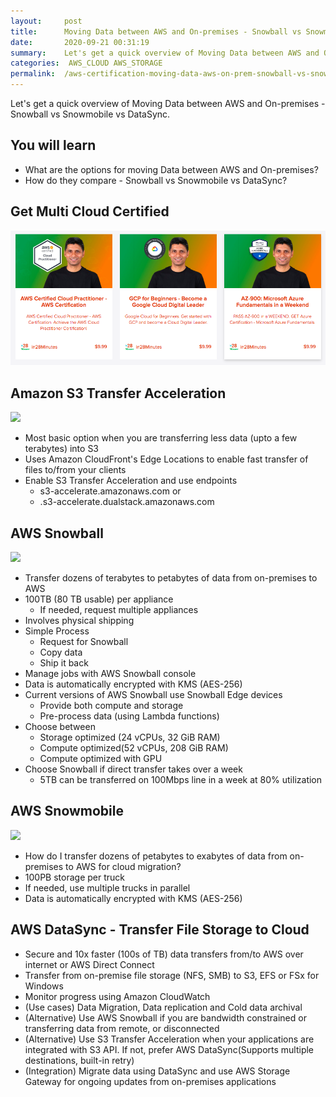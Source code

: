 ```yaml
---
layout:     post
title:      Moving Data between AWS and On-premises - Snowball vs Snowmobile vs DataSync - AWS Certification Cheat Sheet
date:       2020-09-21 00:31:19
summary:    Let's get a quick overview of Moving Data between AWS and On-premises - Snowball vs Snowmobile vs DataSync. 
categories:  AWS_CLOUD AWS_STORAGE
permalink:  /aws-certification-moving-data-aws-on-prem-snowball-vs-snowmobile-vs-datasync
---
```


Let's get a quick overview of Moving Data between AWS and On-premises - Snowball vs Snowmobile vs DataSync. 

## You will learn
- What are the options for moving Data between AWS and On-premises?
- How do they compare - Snowball vs Snowmobile vs DataSync?

## Get Multi Cloud Certified

<div>
	<p><a href="https://courses.in28minutes.com/p/3-in-1-aws-azure-and-google-cloud-beginner-certifications"><img src="/images/multi-cloud-certified.png" alt="Image" title="AWS Architect Associate Certification"></a></p>
</div>


## Amazon S3 Transfer Acceleration

![](/images/aws/01-S3/1-S3-EdgeLocation.png)

- Most basic option when you are transferring less data (upto a few terabytes) into S3
- Uses Amazon CloudFront's Edge Locations to enable fast transfer of files to/from your clients
- Enable S3 Transfer Acceleration and use endpoints 
	- s3-accelerate.amazonaws.com or 
	- .s3-accelerate.dualstack.amazonaws.com

## AWS Snowball

![](/images/aws/01-S3/8-snowball.png)

- Transfer dozens of terabytes to petabytes of data from on-premises to AWS
- 100TB (80 TB usable) per appliance
	- If needed, request multiple appliances
- Involves physical shipping
- Simple Process 
	- Request for Snowball
	- Copy data 
	- Ship it back
- Manage jobs with AWS Snowball console
- Data is automatically encrypted with KMS (AES-256)
- Current versions of AWS Snowball use Snowball Edge devices 
	- Provide both compute and storage
	- Pre-process data (using Lambda functions)
- Choose between 
	- Storage optimized (24 vCPUs, 32 GiB RAM)
	- Compute optimized(52 vCPUs, 208 GiB RAM)
	- Compute optimized with GPU
- Choose Snowball if direct transfer takes over a week
	- 5TB can be transferred on 100Mbps line in a week at 80% utilization

## AWS Snowmobile

![](/images/aws/snowmobile.jpeg)

- How do I transfer dozens of petabytes to exabytes of data from on-premises to AWS for cloud migration?
- 100PB storage per truck
- If needed, use multiple trucks in parallel
- Data is automatically encrypted with KMS (AES-256)

## AWS DataSync - Transfer File Storage to Cloud

- Secure and 10x faster (100s of TB) data transfers from/to AWS over internet or AWS Direct Connect
- Transfer from on-premise file storage (NFS, SMB) to S3, EFS or FSx for Windows
- Monitor progress using Amazon CloudWatch
- (Use cases) Data Migration, Data replication and Cold data archival
- (Alternative) Use AWS Snowball if you are bandwidth constrained or transferring data from remote, or disconnected 
- (Alternative) Use S3 Transfer Acceleration when your applications are integrated with S3 API. If not, prefer AWS DataSync(Supports multiple destinations, built-in retry)
- (Integration) Migrate data using DataSync and use AWS Storage Gateway for ongoing updates from on-premises applications
